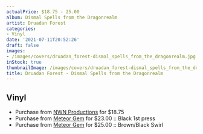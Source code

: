 ```yaml
---
actualPrice: $18.75 - 25.00
album: Dismal Spells from the Dragonrealm
artist: Druadan Forest
categories:
- Vinyl
date: '2021-07-11T20:52:26'
draft: false
images:
- /images/covers/druadan_forest-dismal_spells_from_the_dragonrealm.jpg
inStock: true
thumbnailImage: /images/covers/druadan_forest-dismal_spells_from_the_dragonrealm-thumb.jpg
title: Druadan Forest - Dismal Spells from the Dragonrealm
---
```


## Vinyl
* Purchase from [NWN Productions](http://shop.nwnprod.com/index.php?route=product/product&path=75&product_id=6247&sort=pd.name&order=ASC) for $18.75
* Purchase from [Meteor Gem](https://meteor-gem.com/products/druadan-forest-dismal-spells-from-the-dragonrealm) for $23.00 :: Black 1st press
* Purchase from [Meteor Gem](https://meteor-gem.com/products/druadan-forest-dismal-spells-from-the-dragonrealm) for $25.00 :: Brown/Black Swirl
